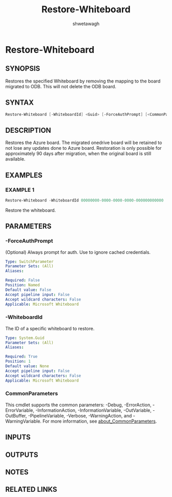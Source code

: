 ﻿---
external help file: WhiteboardAdmin-help.xml
Module Name: WhiteboardAdmin
online version: https://learn.microsoft.com/powershell/module/whiteboard/restore-whiteboard
applicable: Microsoft Whiteboard
title: Restore-Whiteboard
schema: 2.0.0
author: shwetawagh
ms.author: shwetawagh
ms.reviewer:
---

# Restore-Whiteboard

## SYNOPSIS
Restores the specified Whiteboard by removing the mapping to the board migrated to ODB. This will
not delete the ODB board.

## SYNTAX

```powershell
Restore-Whiteboard [-WhiteboardId] <Guid> [-ForceAuthPrompt] [<CommonParameters>]
```

## DESCRIPTION

Restores the Azure board. The migrated onedrive board will be retained to not lose any updates done
to Azure board. Restoration is only possible for approximately 90 days after migration, when the
original board is still available.

## EXAMPLES

### EXAMPLE 1

```powershell
Restore-Whiteboard -WhiteboardId 00000000-0000-0000-0000-000000000000
```

Restore the whiteboard.

## PARAMETERS

### -ForceAuthPrompt

(Optional) Always prompt for auth. Use to ignore cached credentials.

```yaml
Type: SwitchParameter
Parameter Sets: (All)
Aliases:

Required: False
Position: Named
Default value: False
Accept pipeline input: False
Accept wildcard characters: False
Applicable: Microsoft Whiteboard
```

### -WhiteboardId

The ID of a specific whiteboard to restore.

```yaml
Type: System.Guid
Parameter Sets: (All)
Aliases:

Required: True
Position: 1
Default value: None
Accept pipeline input: False
Accept wildcard characters: False
Applicable: Microsoft Whiteboard
```

### CommonParameters

This cmdlet supports the common parameters: -Debug, -ErrorAction, -ErrorVariable,
-InformationAction, -InformationVariable, -OutVariable, -OutBuffer, -PipelineVariable, -Verbose,
-WarningAction, and -WarningVariable. For more information, see
[about_CommonParameters](https://go.microsoft.com/fwlink/p/?LinkID=113216).

## INPUTS

## OUTPUTS

## NOTES

## RELATED LINKS
